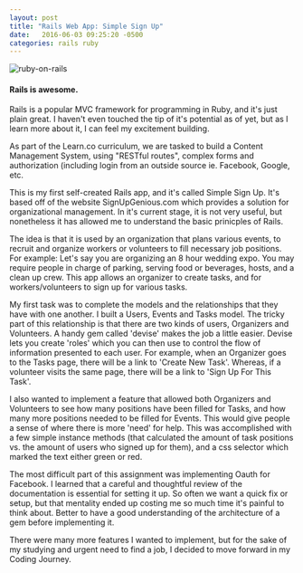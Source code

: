```yaml
---
layout: post
title: "Rails Web App: Simple Sign Up"
date:   2016-06-03 09:25:20 -0500
categories: rails ruby
---
```

![ruby-on-rails](https://community-cdn-digitalocean-com.global.ssl.fastly.net/assets/tutorials/images/large/RubyonRails_twitter.png?1459466545)


#### Rails is awesome.

Rails is a popular MVC framework for programming in Ruby, and it's just plain great. I haven't even touched the tip of it's potential as of yet, but as I learn more about it, I can feel my excitement building. 

As part of the Learn.co curriculum, we are tasked to build a Content Management System, using "RESTful routes", complex forms and authorization (including login from an outside source ie. Facebook, Google, etc.

<!--more-->

This is my first self-created Rails app, and it's called Simple Sign Up. It's based off of the website SignUpGenious.com which provides a solution for organizational management. In it's current stage, it is not very useful, but nonetheless it has allowed me to understand the basic prinicples of Rails.

The idea is that it is used by an organization that plans various events, to recruit and organize workers or volunteers to fill necessary job positions. For example: Let's say you are organizing an 8 hour wedding expo. You may require people in charge of parking, serving food or beverages, hosts, and a clean up crew. This app allows an organizer to create tasks, and for workers/volunteers to sign up for various tasks.

My first task was to complete the models and the relationships that they have with one another. I built a Users, Events and Tasks model. The tricky part of this relationship is that there are two kinds of users, Organizers and Volunteers. A handy gem called 'devise' makes the job a little easier. Devise lets you create 'roles' which you can then use to control the flow of information presented to each user. For example, when an Organizer goes to the Tasks page, there will be a link to 'Create New Task'. Whereas, if a volunteer visits the same page, there will be a link to 'Sign Up For This Task'. 

I also wanted to implement a feature that allowed both Organizers and Volunteers to see how many positions have been filled for Tasks, and how many more positions needed to be filled for Events. This would give people a sense of where there is more 'need' for help. This was accomplished with a few simple instance methods (that calculated the amount of task positions vs. the amount of users who signed up for them), and a css selector which marked the text either green or red.

The most difficult part of this assignment was implementing Oauth for Facebook. I learned that a careful and thoughtful review of the documentation is essential for setting it up. So often we want a quick fix or setup, but that mentality ended up costing me so much time it's painful to think about.  Better to have a good understanding of the architecture of a gem before implementing it.

There were many more features I wanted to implement, but for the sake of my studying and urgent need to find a job, I decided to move forward in my Coding Journey.

